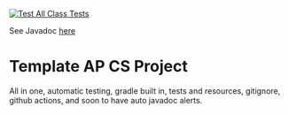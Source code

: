 [![Test All Class Tests](https://github.com/a1cd/BaseConverter/actions/workflows/getFiles.yml/badge.svg)](https://github.com/a1cd/BaseConverter/actions/workflows/getFiles.yml)

See Javadoc [here](https://a1cd.github.io/BaseConverter/javadoc/BaseConverter.html)

# Template AP CS Project
All in one, automatic testing, gradle built
in, tests and resources, gitignore, github actions, and soon to have auto 
javadoc alerts.
